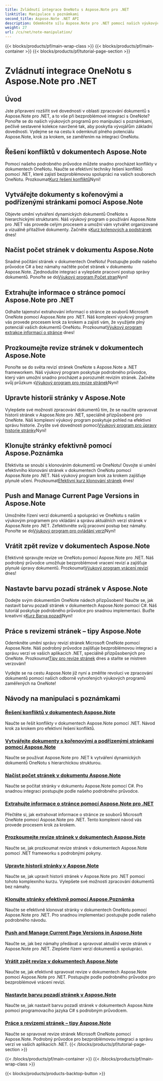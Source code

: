 ```yaml
---
title: Zvládnutí integrace OneNotu s Aspose.Note pro .NET
linktitle: Manipulace s poznámkami
second_title: Aspose.Note .NET API
description: Odemkněte sílu Aspose.Note pro .NET pomocí našich výukových programů zaměřených na OneNote. Vyřešte konflikty, vytvářejte dynamické dokumenty a prozkoumejte efektivní manipulaci se stránkami.
weight: 27
url: /cs/net/note-manipulation/
---
```


{{< blocks/products/pf/main-wrap-class >}}
{{< blocks/products/pf/main-container >}}
{{< blocks/products/pf/tutorial-page-section >}}

# Zvládnutí integrace OneNotu s Aspose.Note pro .NET


## Úvod

Jste připraveni rozšířit své dovednosti v oblasti zpracování dokumentů s Aspose.Note pro .NET, a to vše při bezproblémové integraci s OneNote? Ponořte se do našich výukových programů pro manipulaci s poznámkami, pečlivě sestavené kolekce navržené tak, aby poskytla vývojářům základní dovednosti. Vydejme se na cestu k odemknutí plného potenciálu Aspose.Note, krok za krokem, se zaměřením na integraci OneNotu.

## Řešení konfliktů v dokumentech Aspose.Note
 Pomocí našeho podrobného průvodce můžete snadno procházet konflikty v dokumentech OneNotu. Naučte se efektivní techniky řešení konfliktů pomocí .NET, které zajistí bezproblémovou spolupráci na vašich souborech OneNotu. Prozkoumat[Kurz řešení konfliktů](./conflict-page-resolution/)Nyní!

## Vytvářejte dokumenty s kořenovými a podřízenými stránkami pomocí Aspose.Note
 Objevte umění vytváření dynamických dokumentů OneNote s hierarchickými strukturami. Náš výukový program o používání Aspose.Note pro .NET vás provede celým procesem a umožní vám vytvářet organizované a vizuálně přitažlivé dokumenty. Začněte s[Kurz kořenových a podstránek](./create-documents-root-sub-pages/) dnes!

## Načíst počet stránek v dokumentu Aspose.Note
 Snadné počítání stránek v dokumentech OneNotu! Postupujte podle našeho průvodce C# a bez námahy načtěte počet stránek v dokumentu Aspose.Note. Zjednodušte integraci a vylepšete pracovní postup správy dokumentů. Ponořte se do[Výukový program Počet stran](./retrieve-number-of-pages/)Nyní!

## Extrahujte informace o stránce pomocí Aspose.Note pro .NET
Odhalte tajemství extrahování informací o stránce ze souborů Microsoft OneNote pomocí Aspose.Note pro .NET. Náš komplexní výukový program vás provede procesem krok za krokem a zajistí vám, že využijete plný potenciál vašich dokumentů OneNotu. Prozkoumat[Výukový program extrakce informací o stránce](./extract-page-information/) dnes!

## Prozkoumejte revize stránek v dokumentech Aspose.Note
 Ponořte se do světa revizí stránek OneNote s Aspose.Note a .NET frameworkem. Náš výukový program poskytuje podrobného průvodce, který vám umožní snadno procházet a porozumět revizím stránek. Začněte svůj průzkum s[Výukový program pro revize stránek](./page-revisions-exploration/)Nyní!

## Upravte historii stránky v Aspose.Note
 Vylepšete své možnosti zpracování dokumentů tím, že se naučíte upravovat historii stránek v Aspose.Note pro .NET, speciálně přizpůsobené pro OneNote. Náš komplexní výukový program poskytuje pohled na efektivní správu historie. Zvyšte své dovednosti pomocí[Výukový program pro úpravy historie stránky](./modify-page-history/)Nyní!

## Klonujte stránky efektivně pomocí Aspose.Poznámka
Efektivita se snoubí s klonováním dokumentů ve OneNotu! Osvojte si umění efektivního klonování stránek v dokumentech OneNotu pomocí Aspose.Note pro .NET. Náš výukový program krok za krokem zajišťuje plynulé učení. Prozkoumat[Efektivní kurz klonování stránek](./efficient-page-cloning/) dnes!

## Push and Manage Current Page Versions in Aspose.Note
 Umožněte řízení verzí dokumentů a spolupráci ve OneNotu s naším výukovým programem pro vkládání a správu aktuálních verzí stránek v Aspose.Note pro .NET. Zefektivněte svůj pracovní postup bez námahy. Ponořte se do[Výukový program pro ovládání verzí](./manage-current-page-versions/)Nyní!

## Vrátit zpět revize v dokumentech Aspose.Note
 Efektivně spravujte revize ve OneNotu pomocí Aspose.Note pro .NET. Náš podrobný průvodce umožňuje bezproblémové vracení revizí a zajišťuje plynulé úpravy dokumentů. Prozkoumat[Výukový program vrácení revizí](./roll-back-document-revisions/) dnes!

## Nastavte barvu pozadí stránek v Aspose.Note
Dodejte svým dokumentům OneNote nádech přizpůsobení! Naučte se, jak nastavit barvu pozadí stránek v dokumentech Aspose.Note pomocí C#. Náš tutoriál poskytuje podrobného průvodce pro snadnou implementaci. Buďte kreativní s[Kurz Barva pozadí](./set-page-background-color/)Nyní!

## Práce s revizemi stránek – tipy Aspose.Note
 Odemkněte umění správy revizí stránek Microsoft OneNote pomocí Aspose.Note. Náš podrobný průvodce zajišťuje bezproblémovou integraci a správu verzí ve vašich aplikacích .NET, speciálně přizpůsobených pro OneNote. Prozkoumat[Tipy pro revize stránek](./working-with-page-revisions/) dnes a staňte se mistrem verzování!

Vydejte se na cestu Aspose.Note již nyní a změňte revoluci ve zpracování dokumentů pomocí našich odborně vytvořených výukových programů zaměřených na OneNote!
## Návody na manipulaci s poznámkami
### [Řešení konfliktů v dokumentech Aspose.Note](./conflict-page-resolution/)
Naučte se řešit konflikty v dokumentech Aspose.Note pomocí .NET. Návod krok za krokem pro efektivní řešení konfliktů.
### [Vytvářejte dokumenty s kořenovými a podřízenými stránkami pomocí Aspose.Note](./create-documents-root-sub-pages/)
Naučte se používat Aspose.Note pro .NET k vytváření dynamických dokumentů OneNotu s hierarchickou strukturou.
### [Načíst počet stránek v dokumentu Aspose.Note](./retrieve-number-of-pages/)
Naučte se počítat stránky v dokumentu Aspose.Note pomocí C#. Pro snadnou integraci postupujte podle našeho podrobného průvodce.
### [Extrahujte informace o stránce pomocí Aspose.Note pro .NET](./extract-page-information/)
Přečtěte si, jak extrahovat informace o stránce ze souborů Microsoft OneNote pomocí Aspose.Note pro .NET. Tento komplexní návod vás provede procesem krok za krokem.
### [Prozkoumejte revize stránek v dokumentech Aspose.Note](./page-revisions-exploration/)
Naučte se, jak prozkoumat revize stránek v dokumentech Aspose.Note pomocí .NET frameworku s podrobnými pokyny.
### [Upravte historii stránky v Aspose.Note](./modify-page-history/)
Naučte se, jak upravit historii stránek v Aspose.Note pro .NET pomocí tohoto komplexního kurzu. Vylepšete své možnosti zpracování dokumentů bez námahy.
### [Klonujte stránky efektivně pomocí Aspose.Poznámka](./efficient-page-cloning/)
Naučte se efektivně klonovat stránky v dokumentech OneNotu pomocí Aspose.Note pro .NET. Pro snadnou implementaci postupujte podle našeho podrobného návodu.
### [Push and Manage Current Page Versions in Aspose.Note](./manage-current-page-versions/)
Naučte se, jak bez námahy předávat a spravovat aktuální verze stránek v Aspose.Note pro .NET. Zlepšete řízení verzí dokumentů a spolupráci.
### [Vrátit zpět revize v dokumentech Aspose.Note](./roll-back-document-revisions/)
Naučte se, jak efektivně spravovat revize v dokumentech Aspose.Note pomocí Aspose.Note pro .NET. Postupujte podle podrobného průvodce pro bezproblémové vrácení revizí.
### [Nastavte barvu pozadí stránek v Aspose.Note](./set-page-background-color/)
Naučte se, jak nastavit barvu pozadí stránek v dokumentech Aspose.Note pomocí programovacího jazyka C# s podrobným průvodcem.
### [Práce s revizemi stránek – tipy Aspose.Note](./working-with-page-revisions/)
Naučte se spravovat revize stránek Microsoft OneNote pomocí Aspose.Note. Podrobný průvodce pro bezproblémovou integraci a správu verzí ve vašich aplikacích .NET.
{{< /blocks/products/pf/tutorial-page-section >}}

{{< /blocks/products/pf/main-container >}}
{{< /blocks/products/pf/main-wrap-class >}}

{{< blocks/products/products-backtop-button >}}
